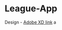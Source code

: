 # League-App

Design - [Adobe XD link](https://xd.adobe.com/view/771eefaa-439d-485e-59fd-17640e3b16f8-012f/)
a